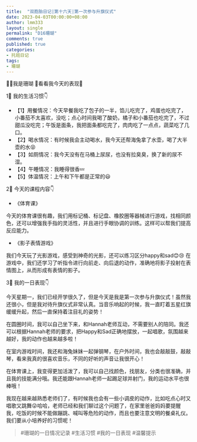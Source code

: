 ```yaml
---
title:  "双胞胎日记|第十六天|第一次参与升旗仪式"
date: 2023-04-03T00:00:00+08:00
author: lmm333
layout: single
permalink: "D16珊瑚"
comments: true
published: true
categories:
- 托班日记
tags:
- 珊瑚
---
```


👼🏻我是珊瑚 🌻看看我今天的表现🌻

1⃣️ 我的生活习惯👇
- 【1】用餐情况：今天早餐我吃了包子的一半，馅儿吃完了，鸡蛋也吃完了，小番茄不太喜欢，没吃；点心时间我喝了酸奶，橘子和小番茄也吃完了，不过甜瓜没吃完；午饭是面条，我把面条都吃完了，肉肉吃了一点点，蔬菜吃了几口。
- 【2】喝水情况：有时候我会主动喝水，我今天还帮海兔拿了水壶，喝了大半壶的水😝
- 【3】如厕情况：我今天没有在马桶上尿尿，也没有拉臭臭，换了新的尿不湿。
- 【4】午睡情况：我睡得很香💤
- 【5】体温情况：上午和下午都是正常的😃

2⃣️ 今天的课程内容👇
- 《体育课》

今天的体育课很有趣，我们用标记桶、标记盘、橡胶圈等器械进行游戏，找相同颜色，还可以增强我手指的灵活性，并且进行手眼协调的训练。这样可以帮我们提高反应能力。

- 《影子表情游戏》

我们今天玩了光影游戏，感受到神奇的光影，还可以练习区分happy和sad😊😢
在游戏中，我们还学习了听指令进行向前走、向后退的动作，准确地将影子投射在表情图上，从而形成有表情的影子。

3⃣️ 我的一日表现👇

今天星期一，我们已经开学很久了，但是今天是我是第一次参与升旗仪式！虽然我还很小，但是我对待升旗仪式非常认真。当音乐响起的时候，我一直盯着五星红旗缓缓升起，然后一直保持着注目礼的姿势！

在圆圈时间，我可以自己坐下来，和Hannah老师互动，不需要别人的陪同。我还可以根据Hannah老师的要求，把Happy和Sad正确地摆放，一起唱歌，氛围越来越好，我的动作也越来越多啦！

在室内游戏时间，我还和海兔妹妹一起弹钢琴，在户外时间，我也会敲敲鼓，敲敲琴，看来我真的很喜欢音乐，不同的好听的声音让我很开心！

在体育课上，我变得更加活泼了，我可以自己找颜色，找朋友，分类也很准确，并且我的技能满分哦。我还能跟Hannah老师一起踢足球并射门，我的运动水平也很棒哦！

我现在越来越熟悉老师们了，有时候我也会有一些小调皮的动作，比如吃点心时又唱歌又跳舞😜哈哈，老师已经和我们聊过这个问题了，在家里爸爸妈妈要提醒我，吃饭的时候不能做蹦跳、喊叫等危险的动作，而且也要注意文明的餐桌礼仪。我们要从小培养好的习惯呢！

> #珊瑚的一日情况记录 #生活习惯 #我的一日表现 #温馨提示
